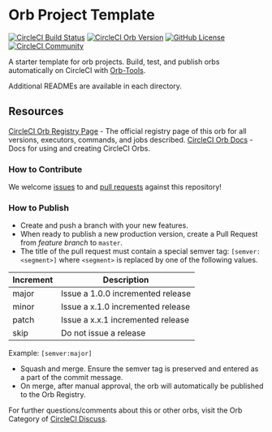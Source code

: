 # Orb Project Template

[![CircleCI Build Status](https://circleci.com/gh/hud-code/test-orb-4.svg?style=shield "CircleCI Build Status")](https://circleci.com/gh/hud-code/test-orb-4) [![CircleCI Orb Version](https://badges.circleci.com/orbs/orb-space/test-orb-4.svg)](https://circleci.com/orbs/registry/orb/orb-space/test-orb-4) [![GitHub License](https://img.shields.io/badge/license-MIT-lightgrey.svg)](https://raw.githubusercontent.com/hud-code/test-orb-4/master/LICENSE) [![CircleCI Community](https://img.shields.io/badge/community-CircleCI%20Discuss-343434.svg)](https://discuss.circleci.com/c/ecosystem/orbs)



A starter template for orb projects. Build, test, and publish orbs automatically on CircleCI with [Orb-Tools](https://circleci.com/orbs/registry/orb/circleci/orb-tools).

Additional READMEs are available in each directory.



## Resources

[CircleCI Orb Registry Page](https://circleci.com/orbs/registry/orb/orb-space/test-orb-4) - The official registry page of this orb for all versions, executors, commands, and jobs described.
[CircleCI Orb Docs](https://circleci.com/docs/2.0/orb-intro/#section=configuration) - Docs for using and creating CircleCI Orbs.

### How to Contribute

We welcome [issues](https://github.com/hud-code/test-orb-4/issues) to and [pull requests](https://github.com/hud-code/test-orb-4/pulls) against this repository!

### How to Publish
* Create and push a branch with your new features.
* When ready to publish a new production version, create a Pull Request from _feature branch_ to `master`.
* The title of the pull request must contain a special semver tag: `[semver:<segment>]` where `<segment>` is replaced by one of the following values.

| Increment | Description|
| ----------| -----------|
| major     | Issue a 1.0.0 incremented release|
| minor     | Issue a x.1.0 incremented release|
| patch     | Issue a x.x.1 incremented release|
| skip      | Do not issue a release|

Example: `[semver:major]`

* Squash and merge. Ensure the semver tag is preserved and entered as a part of the commit message.
* On merge, after manual approval, the orb will automatically be published to the Orb Registry.


For further questions/comments about this or other orbs, visit the Orb Category of [CircleCI Discuss](https://discuss.circleci.com/c/orbs).

